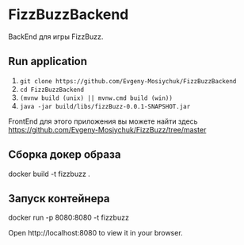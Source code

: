 # FizzBuzzBackend

BackEnd для игры FizzBuzz.

## Run application

1. `git clone https://github.com/Evgeny-Mosiychuk/FizzBuzzBackend`
2. `cd FizzBuzzBackend`
3. `(mvnw build (unix) || mvnw.cmd build (win))`
5. `java -jar build/libs/fizzBuzz-0.0.1-SNAPSHOT.jar`

FrontEnd для этого приложения вы можете найти здесь https://github.com/Evgeny-Mosiychuk/FizzBuzz/tree/master


## Сборка докер образа

docker build -t fizzbuzz . 

## Запуск контейнера

docker run -p 8080:8080 -t fizzbuzz

Open http://localhost:8080 to view it in your browser.
